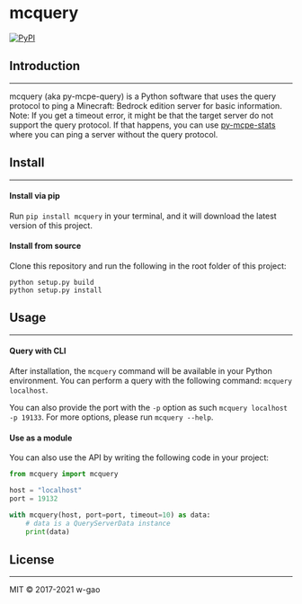 # mcquery

[![PyPI](https://img.shields.io/pypi/v/mcquery.svg)](https://pypi.python.org/pypi/mcquery/)

## Introduction
------------
mcquery (aka py-mcpe-query) is a Python software that uses the query protocol to ping a Minecraft: Bedrock edition 
server for basic information. Note: If you get a timeout error, it might be that the target server do not support the 
query protocol. If that happens, you can use [py-mcpe-stats](https://github.com/w-gao/py-mcpe-stats) where you can 
ping a server without the query protocol.

## Install
-------

#### Install via pip
Run `pip install mcquery` in your terminal, and it will download the latest version of this project.

#### Install from source

Clone this repository and run the following in the root folder of this project:
```
python setup.py build
python setup.py install
```

## Usage
-----

#### Query with CLI

After installation, the `mcquery` command will be available in your Python environment. You can perform a query with 
the following command: `mcquery localhost`.

You can also provide the port with the `-p` option as such `mcquery localhost -p 19133`. For more options, please run 
`mcquery --help`.


#### Use as a module

You can also use the API by writing the following code in your project:

```python
from mcquery import mcquery

host = "localhost"
port = 19132

with mcquery(host, port=port, timeout=10) as data:
    # data is a QueryServerData instance
    print(data)
```

## License
-------

MIT &copy; 2017-2021 w-gao
